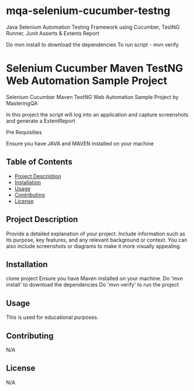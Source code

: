 # mqa-selenium-cucumber-testng
Java Selenium Automation Testing Framework using Cucumber, TestNG Runner, Junit Asserts &amp; Extents Report 

Do mvn install to download the dependencies
To run script - mvn verify

# Selenium Cucumber Maven TestNG Web Automation Sample Project

Selenium Cucumber Maven TestNG Web Automation Sample Project by MasteringQA

In this project the script will log into an application and capture screenshots and generate a ExtentReport

Pre Requisities 

Ensure you have JAVA and MAVEN installed on your machine


## Table of Contents

- [Project Description](#project-description)
- [Installation](#installation)
- [Usage](#usage)
- [Contributing](#contributing)
- [License](#license)

## Project Description

Provide a detailed explanation of your project. Include information such as its purpose, key features, and any relevant background or context. You can also include screenshots or diagrams to make it more visually appealing.

## Installation

clone project
Ensure you have Maven installed on your machine.
Do 'mvn install' to download the dependencies
Do 'mvn verify' to run the project


## Usage

This is used for educational purposes.

## Contributing

N/A

## License

N/A


